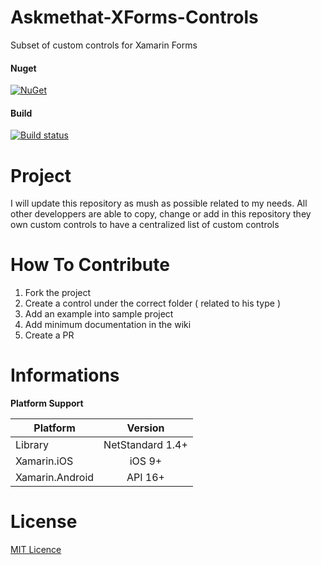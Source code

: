 # Askmethat-XForms-Controls

Subset of custom controls for Xamarin Forms

#### Nuget
[![NuGet](https://img.shields.io/nuget/dt/Askmethat.XForms.Controls.svg)](https://www.nuget.org/packages/Askmethat.XForms.Controls)

#### Build

[![Build status](https://ci.appveyor.com/api/projects/status/2bdb22tpe1brbcs3/branch/master?svg=true)](https://ci.appveyor.com/project/AlexTeixeira/askmethat-xforms-controls/branch/master)

# Project

I will update this repository as mush as possible related to my needs. 
All other developpers are able to copy, change or add in this repository they own custom controls to have a centralized list of custom controls

# How To Contribute

1. Fork the project
2. Create a control under the correct folder ( related to his type )
3. Add an example into sample project
4. Add minimum documentation in the wiki
5. Create a PR

# Informations

**Platform Support**

|Platform|Version|
| -------------------  | :------------------: |
|Library|NetStandard 1.4+|
|Xamarin.iOS|iOS 9+|
|Xamarin.Android|API 16+|

# License

[MIT Licence](https://github.com/AlexTeixeira/Askmethat-XForms/blob/master/LICENSE)

